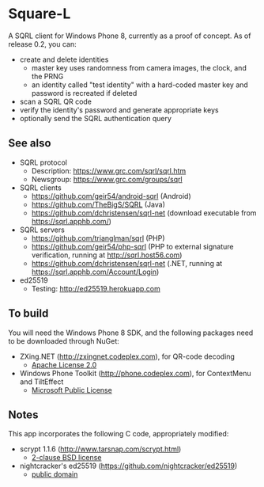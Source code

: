 Square-L
========
A SQRL client for Windows Phone 8, currently as a proof of concept.  As of release 0.2, you can:

* create and delete identities
  * master key uses randomness from camera images, the clock, and the PRNG
  * an identity called "test identity" with a hard-coded master key and password is recreated if deleted
* scan a SQRL QR code
* verify the identity's password and generate appropriate keys
* optionally send the SQRL authentication query

See also
--------

* SQRL protocol
  * Description: https://www.grc.com/sqrl/sqrl.htm
  * Newsgroup: https://www.grc.com/groups/sqrl
* SQRL clients
  * https://github.com/geir54/android-sqrl (Android)
  * https://github.com/TheBigS/SQRL (Java)
  * https://github.com/dchristensen/sqrl-net (download executable from https://sqrl.apphb.com/)
* SQRL servers
  * https://github.com/trianglman/sqrl (PHP)
  * https://github.com/geir54/php-sqrl (PHP to external signature verification, running at http://sqrl.host56.com)
  * https://github.com/dchristensen/sqrl-net (.NET, running at https://sqrl.apphb.com/Account/Login)
* ed25519
  * Testing: http://ed25519.herokuapp.com

To build
--------
You will need the Windows Phone 8 SDK, and the following packages need to be downloaded through NuGet:

* ZXing.NET (http://zxingnet.codeplex.com), for QR-code decoding
  * [Apache License 2.0](http://opensource.org/licenses/Apache-2.0)
* Windows Phone Toolkit (http://phone.codeplex.com), for ContextMenu and TiltEffect
  * [Microsoft Public License](http://opensource.org/licenses/MS-PL)

Notes
-----
This app incorporates the following C code, appropriately modified:
* scrypt 1.1.6 (http://www.tarsnap.com/scrypt.html)
  * [2-clause BSD license](http://opensource.org/licenses/BSD-2-Clause)
* nightcracker's ed25519 (https://github.com/nightcracker/ed25519)
  * [public domain](http://opensource.org/faq#public-domain)
